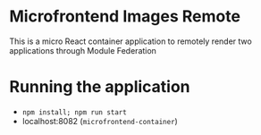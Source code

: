 # Microfrontend Images Remote
This is a micro React container application to remotely render two applications through Module Federation

# Running the application
-   `npm install; npm run start`
-   localhost:8082 (`microfrontend-container`)
